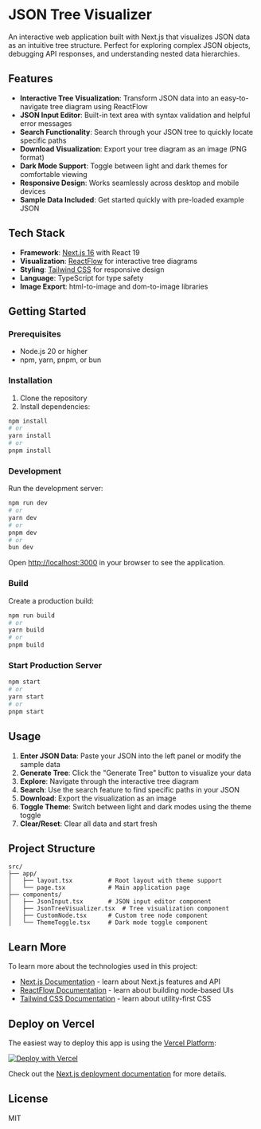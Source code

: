 # JSON Tree Visualizer

An interactive web application built with Next.js that visualizes JSON data as an intuitive tree structure. Perfect for exploring complex JSON objects, debugging API responses, and understanding nested data hierarchies.

## Features

- **Interactive Tree Visualization**: Transform JSON data into an easy-to-navigate tree diagram using ReactFlow
- **JSON Input Editor**: Built-in text area with syntax validation and helpful error messages
- **Search Functionality**: Search through your JSON tree to quickly locate specific paths
- **Download Visualization**: Export your tree diagram as an image (PNG format)
- **Dark Mode Support**: Toggle between light and dark themes for comfortable viewing
- **Responsive Design**: Works seamlessly across desktop and mobile devices
- **Sample Data Included**: Get started quickly with pre-loaded example JSON

## Tech Stack

- **Framework**: [Next.js 16](https://nextjs.org) with React 19
- **Visualization**: [ReactFlow](https://reactflow.dev) for interactive tree diagrams
- **Styling**: [Tailwind CSS](https://tailwindcss.com) for responsive design
- **Language**: TypeScript for type safety
- **Image Export**: html-to-image and dom-to-image libraries

## Getting Started

### Prerequisites

- Node.js 20 or higher
- npm, yarn, pnpm, or bun

### Installation

1. Clone the repository
2. Install dependencies:

```bash
npm install
# or
yarn install
# or
pnpm install
```

### Development

Run the development server:

```bash
npm run dev
# or
yarn dev
# or
pnpm dev
# or
bun dev
```

Open [http://localhost:3000](http://localhost:3000) in your browser to see the application.

### Build

Create a production build:

```bash
npm run build
# or
yarn build
# or
pnpm build
```

### Start Production Server

```bash
npm start
# or
yarn start
# or
pnpm start
```

## Usage

1. **Enter JSON Data**: Paste your JSON into the left panel or modify the sample data
2. **Generate Tree**: Click the "Generate Tree" button to visualize your data
3. **Explore**: Navigate through the interactive tree diagram
4. **Search**: Use the search feature to find specific paths in your JSON
5. **Download**: Export the visualization as an image
6. **Toggle Theme**: Switch between light and dark modes using the theme toggle
7. **Clear/Reset**: Clear all data and start fresh

## Project Structure

```
src/
├── app/
│   ├── layout.tsx          # Root layout with theme support
│   └── page.tsx            # Main application page
├── components/
│   ├── JsonInput.tsx       # JSON input editor component
│   ├── JsonTreeVisualizer.tsx  # Tree visualization component
│   ├── CustomNode.tsx      # Custom tree node component
│   └── ThemeToggle.tsx     # Dark mode toggle component
```

## Learn More

To learn more about the technologies used in this project:

- [Next.js Documentation](https://nextjs.org/docs) - learn about Next.js features and API
- [ReactFlow Documentation](https://reactflow.dev/docs) - learn about building node-based UIs
- [Tailwind CSS Documentation](https://tailwindcss.com/docs) - learn about utility-first CSS

## Deploy on Vercel

The easiest way to deploy this app is using the [Vercel Platform](https://vercel.com/new?utm_medium=default-template&filter=next.js&utm_source=create-next-app&utm_campaign=create-next-app-readme):

[![Deploy with Vercel](https://vercel.com/button)](https://vercel.com/new/clone?repository-url=https://github.com/your-username/my-next-app)

Check out the [Next.js deployment documentation](https://nextjs.org/docs/app/building-your-application/deploying) for more details.

## License

MIT

